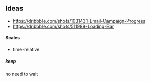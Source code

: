 ## Ideas
 - https://dribbble.com/shots/1031431-Email-Campaign-Progress
 - https://dribbble.com/shots/511989-Loading-Bar

#### Scales
 - time-relative

##### keep
no need to wait

